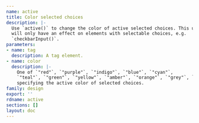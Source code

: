 ```yaml
---
name: active
title: Color selected choices
description: |-
  Use `active()` to change the color of active selected choices. This utility
  will only have an effect on elements with selectable choices, e.g.
  `checkbarInput()`.
parameters:
- name: tag
  description: A tag element.
- name: color
  description: |-
    One of `"red"`, `"purple"`, `"indigo"`, `"blue"`, `"cyan"`,
    `"teal"`, `"green"`, `"yellow"`, `"amber"`, `"orange"`, `"grey"`, `"white"`
    specifying the active color of selected choices.
family: design
export: ''
rdname: active
sections: []
layout: doc
---
```

